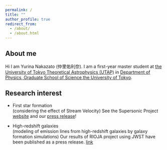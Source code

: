 ```yaml
---
permalink: /
title: ""
author_profile: true
redirect_from:
  - /about/
  - /about.html
---
```


## About me
Hi I am Yurina Nakazato (仲里佑利奈). I am a first-year master student at [the University of Tokyo Theoretical Astrophysics (UTAP)](http://www-utap.phys.s.u-tokyo.ac.jp/index.html) in [Department of Physics, Graduate School of Science](https://www.phys.s.u-tokyo.ac.jp/en/),[the University of Tokyo](https://www.u-tokyo.ac.jp/en/). 

## Research interest
* First star formation  
  (considering the effect of Stream Velocity)
  See the Supersonic Project [website](https://www.astro.ucla.edu/~snaoz/TheSupersonicProject/People.html) and our [press release](https://newsroom.ucla.edu/releases/dark-matter-reveal-bright-galaxies-beginning-of-time?preview=2528)!
  

* High-redshift galaxies    
 (modeling of emission lines from high-redshift galaxies by galaxy formation simulations)
 Our results of RIOJA project using JWST have been published as a press release. [link](https://www.ipmu.jp/en/20230920-Protocluster)
 


